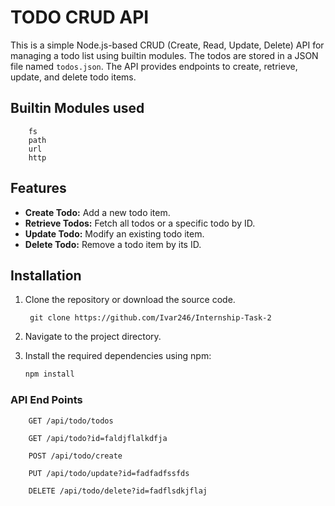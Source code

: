 # TODO CRUD API 

This is a simple Node.js-based CRUD (Create, Read, Update, Delete) API for managing a todo list using builtin modules. The todos are stored in a JSON file named `todos.json`. The API provides endpoints to create, retrieve, update, and delete todo items.

## Builtin Modules used

        fs
        path
        url 
        http

## Features

- **Create Todo:** Add a new todo item.
- **Retrieve Todos:** Fetch all todos or a specific todo by ID.
- **Update Todo:** Modify an existing todo item.
- **Delete Todo:** Remove a todo item by its ID.

## Installation

1. Clone the repository or download the source code.
  
        git clone https://github.com/Ivar246/Internship-Task-2

2. Navigate to the project directory.
3. Install the required dependencies using npm:

   ```bash
   npm install

### API End Points

        GET /api/todo/todos

        GET /api/todo?id=faldjflalkdfja

        POST /api/todo/create

        PUT /api/todo/update?id=fadfadfssfds

        DELETE /api/todo/delete?id=fadflsdkjflaj